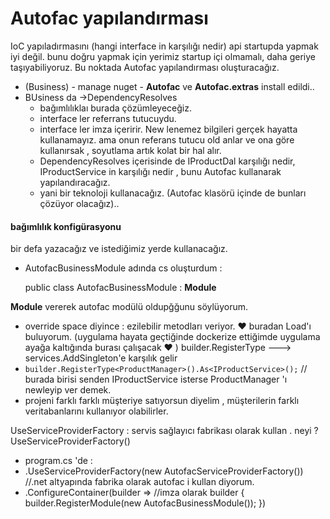 # Autofac yapılandırması

IoC yapıladırmasını (hangi interface in karşılığı nedir) api startupda yapmak iyi değil. bunu doğru yapmak için yerimiz startup içi olmamalı, daha geriye taşıyabiliyoruz. Bu noktada Autofac yapılandırması oluşturacağız.  
- (Business)  - manage nuget  - **Autofac** ve **Autofac.extras** install edildi..
- BUsiness da ->DependencyResolves
	- bağımlılıklaı burada çözümleyeceğiz.  
	-  interface ler referrans tutucuydu.
	- interface ler imza içeririr. New lenemez bilgileri gerçek hayatta kullanamayız. ama onun referans tutucu old anlar ve ona göre kullanırsak , soyutlama artık kolat bir hal alır.   
	- DependencyResolves içerisinde de  IProductDal karşılığı nedir, IProductService in karşılığı nedir ,  bunu Autofac kullanarak yapılandıracağız. 
	- yani bir teknoloji kullanacağız. (Autofac klasörü içinde de bunları çözüyor olacağız)..

####  bağımlılık konfigürasyonu 
bir defa yazacağız ve istediğimiz yerde kullanacağız.

- AutofacBusinessModule  adında cs oluşturdum :

    public class AutofacBusinessModule : **Module**

**Module** vererek autofac modülü oldupğğunu söylüyorum.

- override space diyince : ezilebilir metodları veriyor.   :heart: buradan Load'ı buluyorum. (uygulama hayata geçtiğinde dockerize ettiğimde uygulama ayağa kaltığında burası çalışacak :heart: )
builder.RegisterType  ---> services.AddSingleton'e karşılık gelir
- `builder.RegisterType<ProductManager>().As<IProductService>();`    // burada birisi senden  IProductService isterse  ProductManager 'ı newleyip ver demek.
- projeni farklı farklı müşteriye satıyorsun diyelim , müşterilerin farklı veritabanlarını kullanıyor olabilirler. 


UseServiceProviderFactory   : servis sağlayıcı fabrikası olarak kullan . neyi ? UseServiceProviderFactory()

- program.cs 'de :
- .UseServiceProviderFactory(new AutofacServiceProviderFactory()) //.net altyapında fabrika olarak autofac i kullan diyorum.
- .ConfigureContainer<ContainerBuilder>(builder =>   //imza olarak builder
            {
                builder.RegisterModule(new AutofacBusinessModule());
            })
